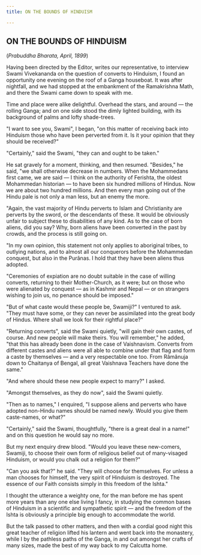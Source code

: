 ```yaml
---
title: ON THE BOUNDS OF HINDUISM

---
```





  

## ON THE BOUNDS OF HINDUISM

(*Prabuddha Bharata, April, 1899*)

Having been directed by the Editor, writes our representative, to
interview Swami Vivekananda on the question of converts to Hinduism, I
found an opportunity one evening on the roof of a Ganga houseboat. It
was after nightfall, and we had stopped at the embankment of the
Ramakrishna Math, and there the Swami came down to speak with me.

Time and place were alike delightful. Overhead the stars, and around —
the rolling Ganga; and on one side stood the dimly lighted building,
with its background of palms and lofty shade-trees.

"I want to see you, Swami", I began, "on this matter of receiving back
into Hinduism those who have been perverted from it. Is it your opinion
that they should be received?"

"Certainly," said the Swami, "they can and ought to be taken."

He sat gravely for a moment, thinking, and then resumed. "Besides," he
said, "we shall otherwise decrease in numbers. When the Mohammedans
first came, we are said — I think on the authority of Ferishta, the
oldest Mohammedan historian — to have been six hundred millions of
Hindus. Now we are about two hundred millions. And then every man going
out of the Hindu pale is not only a man less, but an enemy the more.

"Again, the vast majority of Hindu perverts to Islam and Christianity
are perverts by the sword, or the descendants of these. It would be
obviously unfair to subject these to disabilities of any kind. As to the
case of born aliens, did you say? Why, born aliens have been converted
in the past by crowds, and the process is still going on.

"In my own opinion, this statement not only applies to aboriginal
tribes, to outlying nations, and to almost all our conquerors before the
Mohammedan conquest, but also in the Purânas. I hold that they have been
aliens thus adopted.

"Ceremonies of expiation are no doubt suitable in the case of willing
converts, returning to their Mother-Church, as it were; but on those who
were alienated by conquest — as in Kashmir and Nepal — or on strangers
wishing to join us, no penance should be imposed."

"But of what caste would these people be, Swamiji?" I ventured to ask.
"They must have some, or they can never be assimilated into the great
body of Hindus. Where shall we look for their rightful place?"

"Returning converts", said the Swami quietly, "will gain their own
castes, of course. And new people will make theirs. You will remember,"
he added, "that this has already been done in the case of Vaishnavism.
Converts from different castes and aliens were all able to combine under
that flag and form a caste by themselves — and a very respectable one
too. From Râmânuja down to Chaitanya of Bengal, all great Vaishnava
Teachers have done the same."

"And where should these new people expect to marry?" I asked.

"Amongst themselves, as they do now", said the Swami quietly.

"Then as to names," I enquired, "I suppose aliens and perverts who have
adopted non-Hindu names should be named newly. Would you give them
caste-names, or what?"

"Certainly," said the Swami, thoughtfully, "there is a great deal in a
name!" and on this question he would say no more.

But my next enquiry drew blood. "Would you leave these new-comers,
Swamiji, to choose their own form of religious belief out of
many-visaged Hinduism, or would you chalk out a religion for them?"

"Can you ask that?" he said. "They will choose for themselves. For
unless a man chooses for himself, the very spirit of Hinduism is
destroyed. The essence of our Faith consists simply in this freedom of
the Ishta."

I thought the utterance a weighty one, for the man before me has spent
more years than any one else living I fancy, in studying the common
bases of Hinduism in a scientific and sympathetic spirit — and the
freedom of the Ishta is obviously a principle big enough to accommodate
the world.

But the talk passed to other matters, and then with a cordial good night
this great teacher of religion lifted his lantern and went back into the
monastery, while I by the pathless paths of the Ganga, in and out
amongst her crafts of many sizes, made the best of my way back to my
Calcutta home.


